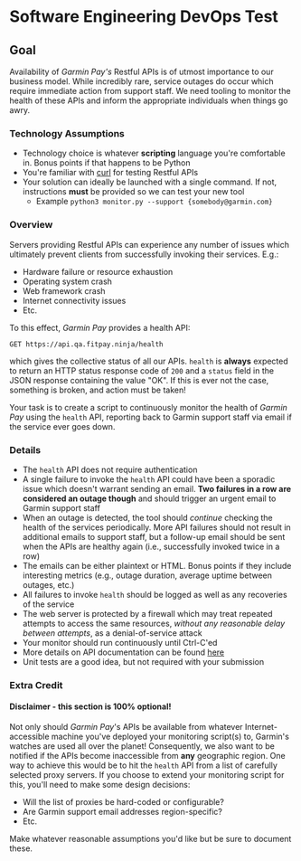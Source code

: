 # Software Engineering DevOps Test

## Goal

Availability of *Garmin Pay's* Restful APIs is of utmost importance to our
business model. While incredibly rare, service outages do occur which require
immediate action from support staff. We need tooling to monitor the health of
these APIs and inform the appropriate individuals when things go awry.

### Technology Assumptions

* Technology choice is whatever **scripting** language you're comfortable in.
  Bonus points if that happens to be Python
* You're familiar with [curl](https://curl.haxx.se) for testing Restful APIs
* Your solution can ideally be launched with a single command. If not,
  instructions **must** be provided so we can test your new tool
  * Example `python3 monitor.py --support {somebody@garmin.com}`

### Overview

Servers providing Restful APIs can experience any number of issues which
ultimately prevent clients from successfully invoking their services.  E.g.:

* Hardware failure or resource exhaustion
* Operating system crash
* Web framework crash
* Internet connectivity issues
* Etc.

To this effect, *Garmin Pay* provides a health API:

```
GET https://api.qa.fitpay.ninja/health
```

which gives the collective status of all our APIs.  `health` is **always**
expected to return an HTTP status response code of `200` and a `status` field
in the  JSON response containing the value "OK". If this is ever not the case,
something is broken, and action must be taken!

Your task is to create a script to continuously monitor the health of *Garmin
Pay* using the `health` API, reporting back to Garmin support staff via email
if the service ever goes down.

### Details

* The `health` API does not require authentication
* A single failure to invoke the `health` API could have been a sporadic issue
  which doesn't warrant sending an email.  **Two failures in a row are
  considered an outage though** and should trigger an urgent email to Garmin
  support staff
* When an outage is detected, the tool should *continue* checking the health of
  the services periodically. More API failures should not result in additional
  emails to support staff, but a follow-up email should be sent when the APIs
  are healthy again (i.e., successfully invoked twice in a row)
* The emails can be either plaintext or HTML. Bonus points if they include
  interesting metrics (e.g., outage duration, average uptime between outages,
  etc.)
* All failures to invoke `health` should be logged as well as any recoveries of
  the service
* The web server is protected by a firewall which may treat repeated attempts
  to access the same resources, _without any reasonable delay between attempts_,
  as a denial-of-service attack
* Your monitor should run continuously until Ctrl-C'ed
* More details on API documentation can be found [here](https://anypoint.mulesoft.com/apiplatform/fitpay/#/portals/organizations/fd8d2eae-7955-4ec9-b009-b03635fe994b/apis/24399/versions/25936)
* Unit tests are a good idea, but not required with your submission

### Extra Credit

#### **Disclaimer** - this section is 100% optional!

Not only should *Garmin Pay*'s APIs be available from whatever
Internet-accessible machine you've deployed your monitoring script(s) to,
Garmin's watches are used all over the planet! Consequently, we also want to be
notified if the APIs become inaccessible from **any** geographic region. One way to
achieve this would be to hit the `health` API from a list of carefully selected
proxy servers. If you choose to extend your monitoring script for this, you'll
need to make some design decisions:

* Will the list of proxies be hard-coded or configurable?
* Are Garmin support email addresses region-specific?
* Etc.

Make whatever reasonable assumptions you'd like but be sure to document these.
